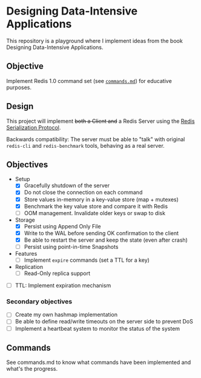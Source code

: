 # Designing Data-Intensive Applications

This repository is a playground where I implement ideas from the book Designing Data-Intensive Applications.

## Objective

Implement Redis 1.0 command set (see [`commands.md`](https://github.com/jan-carreras/ddia/blob/master/commands.md))
for educative purposes.


## Design

This project will implement ~~both a Client and~~ a Redis Server using the
[Redis Serialization Protocol](https://redis.io/docs/reference/protocol-spec/).

Backwards compatibility: The server must be able to "talk" with original `redis-cli` and `redis-benchmark` tools,
behaving as a real server.


## Objectives

* Setup
    * [x] Gracefully shutdown of the server
    * [x] Do not close the connection on each command
    * [x] Store values in-memory in a key-value store (map + mutexes)
    * [x] Benchmark the key value store and compare it with Redis
    * [ ] OOM management. Invalidate older keys or swap to disk
* Storage
    * [x] Persist using Append Only File
    * [x] Write to the WAL before sending OK confirmation to the client
    * [x] Be able to restart the server and keep the state (even after crash)
    * [ ] Persist using point-in-time Snapshots
* Features
    * [ ] Implement `expire` commands (set a TTL for a key)
* Replication
    * [ ] Read-Only replica support
* [ ] TTL: Implement expiration mechanism

### Secondary objectives

* [ ] Create my own hashmap implementation
* [ ] Be able to define read/write timeouts on the server side to prevent DoS
* [ ] Implement a heartbeat system to monitor the status of the system

## Commands

See commands.md to know what commands have been implemented and what's the progress.
